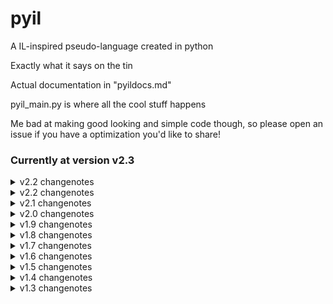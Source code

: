 # pyil
 A IL-inspired pseudo-language created in python


Exactly what it says on the tin

Actual documentation in "pyildocs.md"

pyil_main.py is where all the cool stuff happens

Me bad at making good looking and simple code though, so please open an issue if you have a optimization you'd like to share!


### Currently at version v2.3

<details>
    <summary>v2.2 changenotes</summary>
~ added compyiler.py, not explaining what it does
</details>

<details>
    <summary>v2.2 changenotes</summary>
~ added "func", "funcs", "funcdel", and "funcsclear" actions(allows for function creation AHAHAHAHAHAHAHAHA)
</details>

<details>
    <summary>v2.1 changenotes</summary>
~ added "pointeradd" action

~ "getpointer" and "setpointer" actions are now "pointerget" and "pointerset", respectively

~ added even more comments in pyil_main.py(marked by "##")
</details>

<details>
    <summary>v2.0 changenotes</summary>
~ added "new", "pointers", "getpointer", "setpointer", and "topointer" actions(for basic pointer instancing)

~ "goto" action still does not work(ahhhh)
<details>
    <summary>v2.0.1 changenotes</summary>
~ fixed a weird formatting issue with these changenotes

~ added some more comments in pyil_main.py(marked by "##")
    </details>
</details>

<details>
    <summary>v1.9 changenotes</summary>
~ added "rand" action

~ "goto" action does not work(help)

~ rebuilt file validation system, ".pyl", ".pyil", and ".💩" are all valid extensions now

~ added some comments in pyil_main.py to explain some parts of the code, marked by "##"
</details>

<details>
    <summary>v1.8 changenotes</summary>
~ FIXED "IF/ELSE/END" ACTIONS NOT WORKING; WOOOOOOOOOOOOOOOO LET'S GOOOOOOOOOOOOOOOOOOOOOOOO THAT BUG WAS THE BANE OF MY EXISTANCE
</details>

<details>
    <summary>v1.7 changenotes</summary>
~ Added "addtrans", "trans", and "cleartrans" actions
</details>

<details>
    <summary>v1.6 changenotes</summary>
~ Added "wait" action
<details>
    <summary>v1.6.1 changenotes</summary>
~ Added markdown documentation(pyldocs.md)
    </details>
</details>

<details>
    <summary>v1.5 changenotes</summary>
~ Added "goto" and "lines" actions(documentation in runme.pyl)

~ Added extra features to "add", "sub", "mul", and "div" actions(documentation in runme.pyl)

~ "if/else/end" action STILL DOESN'T WORK
<details>
        <summary>v1.5.1</summary>
    ~ "goto" action can now be run more than once
    </details>
</details>

<details>
    <summary>v1.4 changenotes</summary>
~ Added "let" action(documentation in runme.pyl)

~ Added line comments "##"

~ Created a syntax highlighting extension for pyil(not released yet)

~ Fixed the "if/else/end" not working(I can't the understand it's code anymore help)
</details>

<details>
    <summary>v1.3 changenotes</summary>
~ Added documentation
</details>